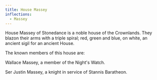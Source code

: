 ```yaml
---
title: House Massey
inflections:
  - Massey
---
```


House Massey of Stonedance is a noble house of the Crownlands. They blazon their arms with a triple spiral; red, green and blue, on white, an ancient sigil for an ancient House.

The known members of this house are:

Wallace Massey, a member of the Night's Watch.

Ser Justin Massey, a knight in service of Stannis Baratheon.


